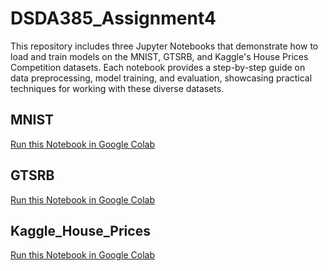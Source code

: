 # DSDA385_Assignment4
This repository includes three Jupyter Notebooks that demonstrate how to load and train models on the MNIST, GTSRB, and Kaggle's House Prices Competition datasets. Each notebook provides a step-by-step guide on data preprocessing, model training, and evaluation, showcasing practical techniques for working with these diverse datasets.

## MNIST
[Run this Notebook in Google Colab](https://colab.research.google.com/github/your-repo/Yaksh_MLP_GTSRB.ipynb)

## GTSRB
[Run this Notebook in Google Colab](https://colab.research.google.com/github/your-repo/Yaksh_MLP_Kaggle_House_Prices(2).ipynb)

## Kaggle_House_Prices
[Run this Notebook in Google Colab](https://colab.research.google.com/github/your-repo/MLP_MNIST.ipynb)

